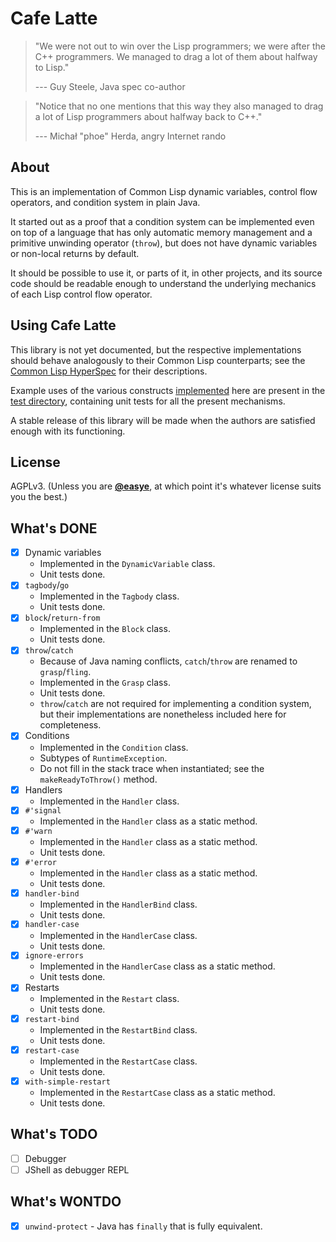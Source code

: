 # Cafe Latte

> "We were not out to win over the Lisp programmers; we were after the C++ programmers. We managed to drag a lot of them about halfway to Lisp."
> 
> --- Guy Steele, Java spec co-author

> "Notice that no one mentions that this way they also managed to drag a lot of Lisp programmers about halfway back to C++."
>
> --- Michał "phoe" Herda, angry Internet rando

## About

This is an implementation of Common Lisp dynamic variables, control flow operators, and condition system in plain Java.

It started out as a proof that a condition system can be implemented even on top of a language that has only automatic memory management and a primitive unwinding operator (`throw`), but does not have dynamic variables or non-local returns by default.

It should be possible to use it, or parts of it, in other projects, and its source code should be readable enough to understand the underlying mechanics of each Lisp control flow operator.

## Using Cafe Latte

This library is not yet documented, but the respective implementations should behave analogously to their Common Lisp counterparts; see the [Common Lisp HyperSpec](http://clhs.lisp.se/) for their descriptions.

Example uses of the various constructs [implemented](src/main/java/systems/raptor/cafe_latte) here are present in the [test directory](src/test/java/systems/raptor/cafe_latte), containing unit tests for all the present mechanisms.

A stable release of this library will be made when the authors are satisfied enough with its functioning.

## License

AGPLv3. (Unless you are [**@easye**](https://github.com/easye), at which point it's whatever license suits you the best.)

## What's DONE

* [X] Dynamic variables
  * Implemented in the `DynamicVariable` class.
  * Unit tests done.
* [X] `tagbody`/`go`
  * Implemented in the `Tagbody` class.
  * Unit tests done.
* [X] `block`/`return-from`
  * Implemented in the `Block` class.
  * Unit tests done.
* [X] `throw`/`catch`
  * Because of Java naming conflicts, `catch`/`throw` are renamed to `grasp`/`fling`.
  * Implemented in the `Grasp` class.
  * Unit tests done.
  * `throw`/`catch` are not required for implementing a condition system, but their implementations are nonetheless included here for completeness.
* [X] Conditions
  * Implemented in the `Condition` class.
  * Subtypes of `RuntimeException`.
  * Do not fill in the stack trace when instantiated; see the `makeReadyToThrow()` method.
* [X] Handlers
  * Implemented in the `Handler` class.
* [X] `#'signal`
  * Implemented in the `Handler` class as a static method.
* [X] `#'warn`
  * Implemented in the `Handler` class as a static method.
  * Unit tests done.
* [X] `#'error`
  * Implemented in the `Handler` class as a static method.
  * Unit tests done.
* [X] `handler-bind`
  * Implemented in the `HandlerBind` class.
  * Unit tests done.
* [X] `handler-case`
  * Implemented in the `HandlerCase` class.
  * Unit tests done.
* [X] `ignore-errors`
  * Implemented in the `HandlerCase` class as a static method.
  * Unit tests done.
* [X] Restarts
  * Implemented in the `Restart` class.
  * Unit tests done.
* [X] `restart-bind`
  * Implemented in the `RestartBind` class.
  * Unit tests done.
* [X] `restart-case`
  * Implemented in the `RestartCase` class.
  * Unit tests done.
* [X] `with-simple-restart`
  * Implemented in the `RestartCase` class as a static method.
  * Unit tests done.

## What's TODO

* [ ] Debugger
* [ ] JShell as debugger REPL

## What's WONTDO

* [X] `unwind-protect` - Java has `finally` that is fully equivalent.